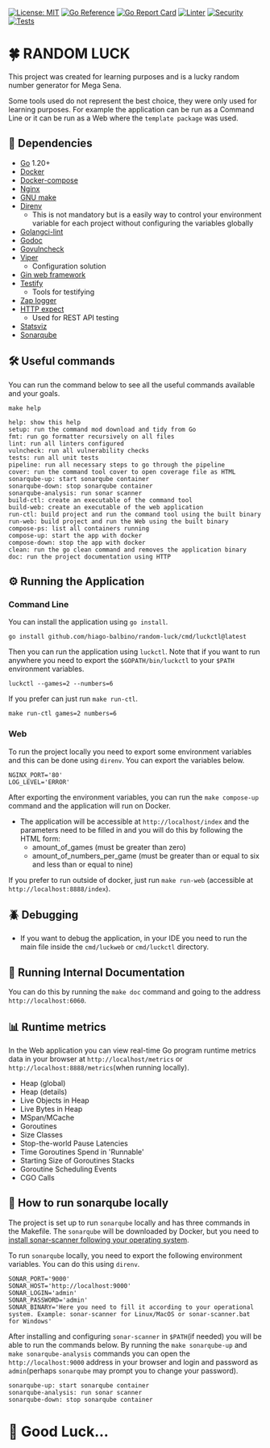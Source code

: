 [![License: MIT](https://img.shields.io/badge/License-MIT-yellow.svg)](https://opensource.org/licenses/MIT)
[![Go Reference](https://pkg.go.dev/badge/github.com/hiago-balbino/random-luck.svg)](https://pkg.go.dev/github.com/hiago-balbino/random-luck)
[![Go Report Card](https://goreportcard.com/badge/github.com/hiago-balbino/random-luck)](https://goreportcard.com/report/github.com/hiago-balbino/random-luck)
[![Linter](https://github.com/hiago-balbino/random-luck/actions/workflows/linter.yml/badge.svg?branch=main&event=push&logo=github&style=flat-square)](https://github.com/hiago-balbino/random-luck/actions/workflows/linter.yml)
[![Security](https://github.com/hiago-balbino/random-luck/actions/workflows/security.yml/badge.svg?branch=main&event=push&logo=github&style=flat-square)](https://github.com/hiago-balbino/random-luck/actions/workflows/security.yml)
[![Tests](https://github.com/hiago-balbino/random-luck/actions/workflows/tests.yml/badge.svg?branch=main&event=push&logo=github&style=flat-square)](https://github.com/hiago-balbino/random-luck/actions/workflows/tests.yml)

# 🍀 RANDOM LUCK
This project was created for learning purposes and is a lucky random number generator for Mega Sena. 

Some tools used do not represent the best choice, they were only used for learning purposes. For example the application can be run as a Command Line or it can be run as a Web where the `template package` was used.

## 🧰 Dependencies
* [Go](https://golang.google.cn/dl) 1.20+
* [Docker](https://www.docker.com/products/docker-desktop)
* [Docker-compose](https://docs.docker.com/compose/install)
* [Nginx](https://nginx.org)
* [GNU make](https://www.gnu.org/software/make)
* [Direnv](https://direnv.net)
    * This is not mandatory but is a easily way to control your environment variable for each project without configuring the variables globally
* [Golangci-lint](https://golangci-lint.run)
* [Godoc](https://pkg.go.dev/golang.org/x/tools/cmd/godoc)
* [Govulncheck](https://pkg.go.dev/golang.org/x/vuln/cmd/govulncheck)
* [Viper](https://github.com/spf13/viper)
    * Configuration solution
* [Gin web framework](https://github.com/gin-gonic/gin)
* [Testify](https://github.com/stretchr/testify)
    * Tools for testifying
* [Zap logger](https://go.uber.org/zap)
* [HTTP expect](https://github.com/gavv/httpexpect)
    * Used for REST API testing
* [Statsviz](https://github.com/arl/statsviz)
* [Sonarqube](https://www.sonarqube.org)

## 🛠️ Useful commands
You can run the command below to see all the useful commands available and your goals.
```
make help
```
```
help: show this help
setup: run the command mod download and tidy from Go
fmt: run go formatter recursively on all files
lint: run all linters configured
vulncheck: run all vulnerability checks
tests: run all unit tests
pipeline: run all necessary steps to go through the pipeline
cover: run the command tool cover to open coverage file as HTML
sonarqube-up: start sonarqube container
sonarqube-down: stop sonarqube container
sonarqube-analysis: run sonar scanner
build-ctl: create an executable of the command tool
build-web: create an executable of the web application
run-ctl: build project and run the command tool using the built binary
run-web: build project and run the Web using the built binary
compose-ps: list all containers running
compose-up: start the app with docker
compose-down: stop the app with docker
clean: run the go clean command and removes the application binary
doc: run the project documentation using HTTP
```

## ⚙️ Running the Application

### Command Line

You can install the application using `go install`.
```
go install github.com/hiago-balbino/random-luck/cmd/luckctl@latest
```

Then you can run the application using `luckctl`. Note that if you want to run anywhere you need to export the `$GOPATH/bin/luckctl` to your `$PATH` environment variables.
```
luckctl --games=2 --numbers=6
```

If you prefer can just run `make run-ctl`.
```
make run-ctl games=2 numbers=6
```

### Web
To run the project locally you need to export some environment variables and this can be done using `direnv`. You can export the variables below.
```
NGINX_PORT='80'
LOG_LEVEL='ERROR'
```

After exporting the environment variables, you can run the `make compose-up` command and the application will run on Docker.

* The application will be accessible at `http://localhost/index` and the parameters need to be filled in and you will do this by following the HTML form:
    * amount_of_games (must be greater than zero)
    * amount_of_numbers_per_game (must be greater than or equal to six and less than or equal to nine)

If you prefer to run outside of docker, just run `make run-web` (accessible at `http://localhost:8888/index`).

## 🪲 Debugging
* If you want to debug the application, in your IDE you need to run the main file inside the `cmd/luckweb` or `cmd/luckctl` directory.

## 📜 Running Internal Documentation
You can do this by running the `make doc` command and going to the address `http://localhost:6060`.

## 📊 Runtime metrics
In the Web application you can view real-time Go program runtime metrics data in your browser at `http://localhost/metrics` or `http://localhost:8888/metrics`(when running locally).
* Heap (global)
* Heap (details)
* Live Objects in Heap
* Live Bytes in Heap
* MSpan/MCache
* Goroutines
* Size Classes
* Stop-the-world Pause Latencies
* Time Goroutines Spend in 'Runnable'
* Starting Size of Goroutines Stacks
* Goroutine Scheduling Events
* CGO Calls

## 🎯 How to run sonarqube locally
The project is set up to run `sonarqube` locally and has three commands in the Makefile. The `sonarqube` will be downloaded by Docker, but you need to [install sonar-scanner following your operating system](https://docs.sonarqube.org/latest/analyzing-source-code/scanners/sonarscanner).

To run `sonarqube` locally, you need to export the following environment variables. You can do this using `direnv`.
```
SONAR_PORT='9000'
SONAR_HOST='http://localhost:9000'
SONAR_LOGIN='admin'
SONAR_PASSWORD='admin'
SONAR_BINARY='Here you need to fill it according to your operational system. Example: sonar-scanner for Linux/MacOS or sonar-scanner.bat for Windows'
```

After installing and configuring `sonar-scanner` in `$PATH`(if needed) you will be able to run the commands below. By running the `make sonarqube-up` and `make sonarqube-analysis` commands you can open the `http://localhost:9000` address in your browser and login and password as `admin`(perhaps `sonarqube` may prompt you to change your password).
```
sonarqube-up: start sonarqube container
sonarqube-analysis: run sonar scanner
sonarqube-down: stop sonarqube container
```

# 🤞 Good Luck...
